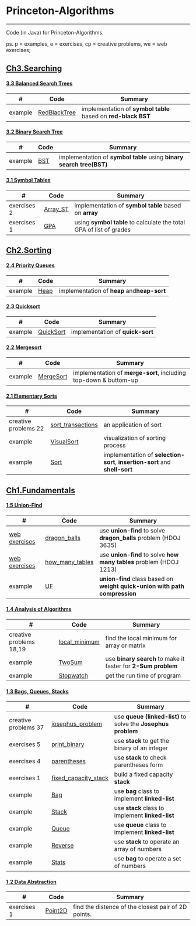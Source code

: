 # Princeton-Algorithms
-----
Code (in Java) for Princeton-Algorithms.

ps. p = examples, e = exercises, cp = creative problems, we = web exercises;


## [Ch3.Searching](http://algs4.cs.princeton.edu/30searching/) ##

#### [3.3 Balanced Search Trees](http://algs4.cs.princeton.edu/33balanced/) ####
|  #   | Code | Summary |
| ---- | ---- | ------- |
|example|[RedBlackTree](./ch3_searching/3.3_RedBlackTree/)|implementation of **symbol table** based on **red-black BST**|

#### [3.2 Binary Search Tree](http://algs4.cs.princeton.edu/32bst/) ####
|  #   | Code | Summary |
| ---- | ---- | ------- |
|example|[BST](./ch3_searching/3.2_p1_BST/)|implementation of **symbol table** using **binary search tree(BST)**|

#### [3.1 Symbol Tables](http://algs4.cs.princeton.edu/31elementary/) ####
|  #   | Code | Summary |
| ---- | ---- | ------- |
|exercises 2|[Array_ST](./ch3_searching/3.1_e2_Array_ST/)|implementation of **symbol table** based on **array**|
|exercises 1|[GPA](./ch3_searching/3.1_e1_GPA/)|using **symbol table** to calculate the total GPA of list of grades|

## [Ch2.Sorting](http://algs4.cs.princeton.edu/20sorting/) ##

#### [2.4 Priority Queues](http://algs4.cs.princeton.edu/24pq/) ####
|  #   | Code | Summary |
| ---- | ---- | ------- |
|example|[Heap](./ch2_sorting/2.4_p2_Heap/)|implementation of **heap** and**heap-sort**|

#### [2.3 Quicksort](http://algs4.cs.princeton.edu/23quicksort/) ####
|  #   | Code | Summary |
| ---- | ---- | ------- |
|example|[QuickSort](./ch2_sorting/2.3_p1_QuickSort/)|implementation of **quick-sort**|

#### [2.2 Mergesort](http://algs4.cs.princeton.edu/22mergesort/) ####
|  #   | Code | Summary |
| ---- | ---- | ------- |
|example|[MergeSort](./ch2_sorting/2.2_p1_MergeSort/)|implementation of **merge-sort**, including top-down & buttom-up|

#### [2.1 Elementary Sorts](http://algs4.cs.princeton.edu/21elementary/) ####
|  #   | Code | Summary |
| ---- | ---- | ------- |
|creative problems 22|[sort_transactions](./ch2_sorting/2.1_cp22_sort_transactions/)|an application of sort|
|example|[VisualSort](./ch2_sorting/2.1_p2_VisualSort/)|visualization of sorting process|
|example|[Sort](./ch2_sorting/2.1_p1_Sort/)|implementation of **selection-sort**, **insertion-sort** and **shell-sort**|

## [Ch1.Fundamentals](http://algs4.cs.princeton.edu/10fundamentals/) ##

#### [1.5 Union-Find](http://algs4.cs.princeton.edu/15uf/) ####
|  #   | Code | Summary |
| ---- | ---- | ------- |
|[web exercises](http://acm.hdu.edu.cn/showproblem.php?pid=3635)|[dragon_balls](./ch1_fundamentals/1.5_we2_dragon_balls/)|use **union-find** to solve **dragon_balls** problem (HDOJ 3635)|
|[web exercises](http://acm.hdu.edu.cn/showproblem.php?pid=1213)|[how_many_tables](./ch1_fundamentals/1.5_we1_how_many_tables/)|use **union-find** to solve **how many tables** problem (HDOJ 1213)|
|example|[UF](./ch1_fundamentals/1.5_p1_UF/)|**union-find** class based on **weight quick-union with path compression**|

#### [1.4 Analysis of Algorithms](http://algs4.cs.princeton.edu/14analysis/) ####
|  #   | Code | Summary |
| ---- | ---- | ------- |
|creative problems 18,19|[local_minimum](./ch1_fundamentals/1.4_cp18_local_minimum/)|find the local minimum for array or matrix|
|example|[TwoSum](./ch1_fundamentals/1.4_p2_TwoSum/)|use **binary search** to make it faster for **2-Sum problem**|
|example|[Stopwatch](./ch1_fundamentals/1.4_p1_Stopwatch/)|get the run time of program|

#### [1.3 Bags, Queues, Stacks](http://algs4.cs.princeton.edu/13stacks/) ####
|  #   | Code | Summary |
| ---- | ---- | ------- |
|creative problems 37|[josephus_problem](./ch1_fundamentals/1.3_cp37_josephus_problem/)|use **queue (linked-list)** to solve the **Josephus problem**|
|exercises 5|[print_binary](./ch1_fundamentals/1.3_e5_print_binary/)|use **stack** to get the binary of an integer|
|exercises 4|[parentheses](./ch1_fundamentals/1.3_e4_Parentheses/)|use **stack** to check parentheses form|
|exercises 1|[fixed_capacity_stack](./ch1_fundamentals/1.3_e1_FixedCapacityStack/)|build a fixed capacity **stack**|
|example|[Bag](./ch1_fundamentals/1.3_p4_Bag/)|use **bag** class to implement **linked-list**|
|example|[Stack](./ch1_fundamentals/1.3_p4_Stack/)|use **stack** class to implement **linked-list**|
|example|[Queue](./ch1_fundamentals/1.3_p4_Queue/)|use **queue** class to implement **linked-list**|
|example|[Reverse](./ch1_fundamentals/1.3_p1_Reverse/)|use **stack** to operate an array of numbers|
|example|[Stats](./ch1_fundamentals/1.3_p1_Stats/)|use **bag** to operate a set of numbers|

#### [1.2 Data Abstraction](http://algs4.cs.princeton.edu/12oop/) ####
|  #   | Code | Summary |
| ---- | ---- | ------- |
|exercises 1|[Point2D](./ch1_fundamentals/1.2_e1_Point2D/)|find the distence of the closest pair of 2D points.|